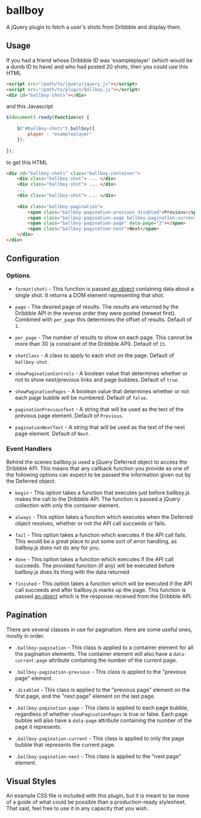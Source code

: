 ballboy
============

A jQuery plugin to fetch a user's shots from Dribbble and display them.

## Usage

If you had a friend whose Dribbble ID was 'exampleplayer' (which would be a dumb ID to have) and who had posted 20 shots, then you could use this HTML
```html
<script src="/path/to/jquery/jquery.js"></script>
<script src="/path/to/plugin/ballboy.js"></script>
<div id="ballboy-shots"></div>
```

and this Javascript
```javascript
$(document).ready(function(e) {
	
	$("#ballboy-shots").ballboy({
		player : "exampleplayer"
	});
	
});
```

to  get this HTML
```html
<div id="ballboy-shots" class="ballboy-container">
	<div class="ballboy-shot"> ... </div>
	<div class="ballboy-shot"> ... </div>
	...
	<div class="ballboy-shot"> ... </div>
	
	<div class="ballboy-pagination">
		<span class="ballboy-pagination-previous disabled">Previous</span>
		<span class="ballboy-pagination-page ballboy-pagination-current" data-page="1"></span>
		<span class="ballboy-pagination-page" data-page="2"></span>
		<span class="ballboy-pagination-next">Next</span>
	</div>
</div>
```


## Configuration

### Options

* `format(shot)` - This function is passed [an object](http://dribbble.com/api#get_player_shots) containing data about a single shot. It returns a DOM element representing that shot.

* `page` - The desired page of results. The results are returned by the Dribbble API in the reverse order they were posted (newest first). Combined with `per_page` this determines the offset of results. Default of `1`.

* `per_page` - The number of results to show on each page. This cannot be more than 30 (a constraint of the Dribbble API). Default of `15`.

* `shotClass` - A class to apply to each shot on the page. Default of `ballboy-shot`.

* `showPaginationControls` - A boolean value that determines whether or not to show next/previous links and page bubbles. Default of `true`.

* `showPaginationPages` - A boolean value that determines whether or not each page bubble will be numbered. Default of `false`.

* `paginationPreviousText` - A string that will be used as the text of the previous page element. Default of `Previous`.

* `paginationNextText` - A string that will be used as the text of the next page element. Default of `Next`.


### Event Handlers

Behind the scenes ballboy.js used a jQuery Deferred object to access the Dribbble API. This means that any callback function you provide as one of the following options can expect to be passed the information given out by the Deferred object.

* `begin` - This option takes a function that executes just before ballboy.js makes the call to the Dribbble API. The function is passed a jQuery collection with only the container element.

* `always` - This option takes a function which executes when the Deferred object resolves, whether or not the API call succeeds or fails.

* `fail` - This option takes a function which executes if the API call fails. This would be a great place to put some sort of error handling, as ballboy.js does not do any for you.

* `done` - This option takes a function which executes if the API call succeeds. The provided function (if any) will be executed before ballboy.js does its thing with the data returned.

* `finished` - This option takes a function which will be executed if the API call succeeds and after ballboy.js marks up the page. This function is passed [an object](http://dribbble.com/api#get_player_shots) which is the response received from the Dribbble API.


## Pagination

There are several classes in use for pagination. Here are some useful ones, mostly in order.

* `.ballboy-pagination` - This class is applied to a container element for all the pagination elements. The container element will also have a `data-current-page` attribute containing the number of the current page.

* `.ballboy-pagination-previous` - This class is applied to the "previous page" element.

* `.disabled` - This class is applied to the "previous page" element on the first page, and the "next page" element on the last page.

* `.ballboy-pagination-page` - This class is applied to each page bubble, regardless of whether `showPaginationPages` is true or false. Each page bubble will also have a `data-page` attribute containing the number of the page it represents.

* `.ballboy-pagination-current` - This class is applied to only the page bubble that represents the current page.

* `.ballboy-pagination-next` - This class is applied to the "next page" element.


## Visual Styles

An example CSS file is included with this plugin, but it is meant to be more of a guide of what could be possible than a production-ready stylesheet. That said, feel free to use it in any capacity that you wish.
